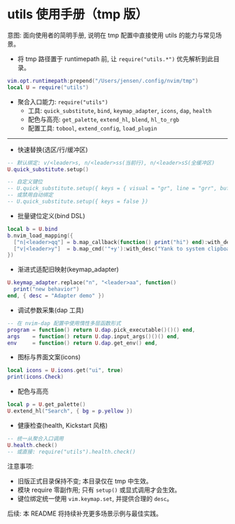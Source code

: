 # utils 使用手册（tmp 版）

意图: 面向使用者的简明手册, 说明在 tmp 配置中直接使用 utils 的能力与常见场景。

- 将 tmp 路径置于 runtimepath 前, 让 `require("utils.*")` 优先解析到此目录。

```lua
vim.opt.runtimepath:prepend("/Users/jensen/.config/nvim/tmp")
local U = require("utils")
```

- 聚合入口能力: `require("utils")`
    - 工具: `quick_substitute`, `bind`, `keymap_adapter`, `icons`, `dap`, `health`
    - 配色与高亮: `get_palette`, `extend_hl`, `blend`, `hl_to_rgb`
    - 配置工具: `tobool`, `extend_config`, `load_plugin`

---

- 快速替换(选区/行/缓冲区)

```lua
-- 默认绑定: v/<leader>s, n/<leader>ss(当前行), n/<leader>sS(全缓冲区)
U.quick_substitute.setup()

-- 自定义键位
-- U.quick_substitute.setup({ keys = { visual = "gr", line = "grr", buffer = "grR" } })
-- 或禁用自动绑定
-- U.quick_substitute.setup({ keys = false })
```

- 批量键位定义(bind DSL)

```lua
local b = U.bind
b.nvim_load_mapping({
  ["n|<leader>qq"] = b.map_callback(function() print("hi") end):with_desc("Demo"),
  ["v|<leader>y"]  = b.map_cmd('"+y'):with_desc("Yank to system clipboard"),
})
```

- 渐进式适配旧映射(keymap_adapter)

```lua
U.keymap_adapter.replace("n", "<leader>aa", function()
  print("new behavior")
end, { desc = "Adapter demo" })
```

- 调试参数采集(dap 工具)

```lua
-- 在 nvim-dap 配置中使用惰性多层函数形式
program = function() return U.dap.pick_executable()()() end,
args    = function() return U.dap.input_args()()() end,
env     = function() return U.dap.get_env() end,
```

- 图标与界面文案(icons)

```lua
local icons = U.icons.get("ui", true)
print(icons.Check)
```

- 配色与高亮

```lua
local p = U.get_palette()
U.extend_hl("Search", { bg = p.yellow })
```

- 健康检查(health, Kickstart 风格)

```lua
-- 统一从聚合入口调用
U.health.check()
-- 或直接: require("utils").health.check()
```

注意事项:

- 旧版正式目录保持不变; 本目录仅在 tmp 中生效。
- 模块 require 零副作用; 只有 `setup()` 或显式调用才会生效。
- 键位绑定统一使用 `vim.keymap.set`, 并提供合理的 `desc`。

后续: 本 README 将持续补充更多场景示例与最佳实践。
